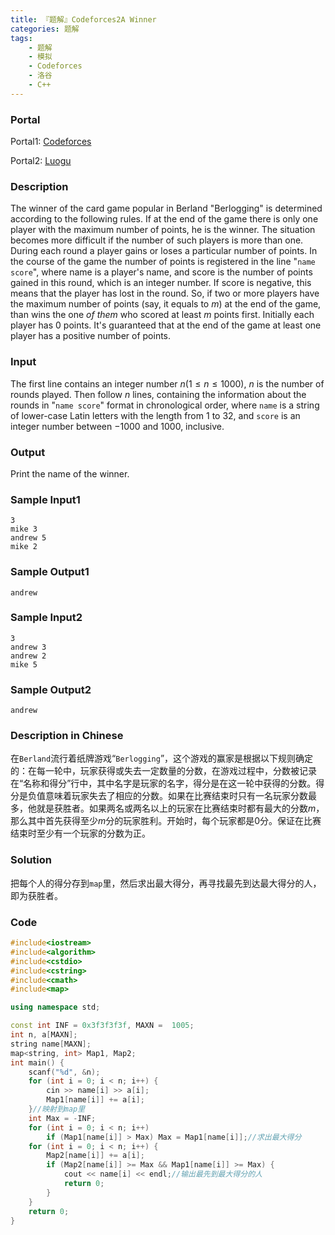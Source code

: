```yaml
---
title: 『题解』Codeforces2A Winner
categories: 题解
tags:
    - 题解
    - 模拟
    - Codeforces
    - 洛谷
    - C++
---
```


### Portal

Portal1: [Codeforces](http://codeforces.com/problemset/problem/2/A)

Portal2: [Luogu](https://www.luogu.com.cn/problem/CF2A)

### Description

The winner of the card game popular in Berland "Berlogging" is determined according to the following rules. If at the end of the game there is only one player with the maximum number of points, he is the winner. The situation becomes more difficult if the number of such players is more than one. During each round a player gains or loses a particular number of points. In the course of the game the number of points is registered in the line "$\texttt{name score}$", where name is a player's name, and score is the number of points gained in this round, which is an integer number. If score is negative, this means that the player has lost in the round. So, if two or more players have the maximum number of points (say, it equals to $m$) at the end of the game, than wins the one *of them* who scored at least $m$ points first. Initially each player has $0$ points. It's guaranteed that at the end of the game at least one player has a positive number of points.

### Input

The first line contains an integer number $n(1 \le n \le 1000)$, $n$ is the number of rounds played. Then follow $n$ lines, containing the information about the rounds in "$\texttt{name score}$" format in chronological order, where $\texttt{name}$ is a string of lower-case Latin letters with the length from $1$ to $32$, and $\texttt{score}$ is an integer number between $-1000$ and $1000$, inclusive.

### Output

Print the name of the winner.

### Sample Input1

```
3
mike 3
andrew 5
mike 2
```

### Sample Output1

```
andrew
```

### Sample Input2

```
3
andrew 3
andrew 2
mike 5
```

### Sample Output2

```
andrew
```

### Description in Chinese

在`Berland`流行着纸牌游戏“`Berlogging`”，这个游戏的赢家是根据以下规则确定的：在每一轮中，玩家获得或失去一定数量的分数，在游戏过程中，分数被记录在“名称和得分”行中，其中名字是玩家的名字，得分是在这一轮中获得的分数。得分是负值意味着玩家失去了相应的分数。如果在比赛结束时只有一名玩家分数最多，他就是获胜者。如果两名或两名以上的玩家在比赛结束时都有最大的分数$m$，那么其中首先获得至少$m$分的玩家胜利。开始时，每个玩家都是$0$分。保证在比赛结束时至少有一个玩家的分数为正。

### Solution

把每个人的得分存到$\texttt{map}$里，然后求出最大得分，再寻找最先到达最大得分的人，即为获胜者。

### Code

```cpp
#include<iostream>
#include<algorithm>
#include<cstdio>
#include<cstring>
#include<cmath>
#include<map>

using namespace std;

const int INF = 0x3f3f3f3f, MAXN =  1005;
int n, a[MAXN];
string name[MAXN];
map<string, int> Map1, Map2;
int main() {
    scanf("%d", &n);
    for (int i = 0; i < n; i++) {
        cin >> name[i] >> a[i];
        Map1[name[i]] += a[i];
    }//映射到map里
    int Max = -INF;
    for (int i = 0; i < n; i++)
        if (Map1[name[i]] > Max) Max = Map1[name[i]];//求出最大得分
    for (int i = 0; i < n; i++) {
        Map2[name[i]] += a[i];
        if (Map2[name[i]] >= Max && Map1[name[i]] >= Max) {
            cout << name[i] << endl;//输出最先到最大得分的人
            return 0;
        }
    }
    return 0;
}
```